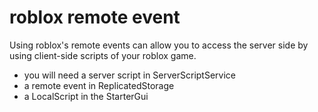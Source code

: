 # roblox remote event
Using roblox's remote events can allow you to access the server side by using client-side scripts of your roblox game.
- you will need a server script in ServerScriptService
- a remote event in ReplicatedStorage
- a LocalScript in the StarterGui
